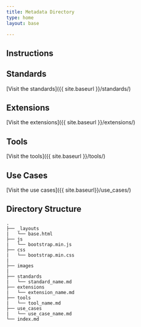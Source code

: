 ```yaml
---
title: Metadata Directory
type: home
layout: base

---
```


## Instructions

## Standards

[Visit the standards]({{ site.baseurl }}/standards/)

## Extensions

[Visit the extensions]({{ site.baseurl }}/extensions/)

## Tools

[Visit the tools]({{ site.baseurl }}/tools/)

## Use Cases

[Visit the use cases]({{ site.baseurl}}/use_cases/)

## Directory Structure

    .
    ├── _layouts
    |   └── base.html
    ├── js
    |   └── bootstrap.min.js
    ├── css
    |   └── bootstrap.min.css
    |
    ├── images
    |
    ├── standards
    |   └── standard_name.md
    ├── extensions
    |   └── extension_name.md
    ├── tools
    |   └── tool_name.md
    ├── use_cases
    |   └── use_case_name.md
    └── index.md
